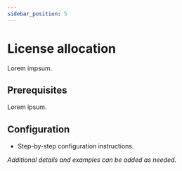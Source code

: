 ```yaml
---
sidebar_position: 5
---
```


# License allocation

Lorem impsum.

## Prerequisites

Lorem ipsum.

## Configuration

- Step-by-step configuration instructions.

_Additional details and examples can be added as needed._